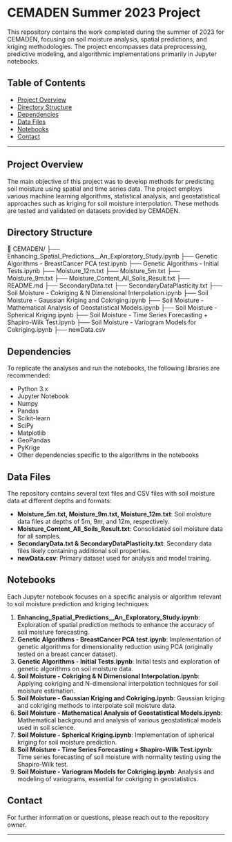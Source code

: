 # CEMADEN Summer 2023 Project

This repository contains the work completed during the summer of 2023 for CEMADEN, focusing on soil moisture analysis, spatial predictions, and kriging methodologies. The project encompasses data preprocessing, predictive modeling, and algorithmic implementations primarily in Jupyter notebooks.

## Table of Contents

- [Project Overview](#project-overview)
- [Directory Structure](#directory-structure)
- [Dependencies](#dependencies)
- [Data Files](#data-files)
- [Notebooks](#notebooks)
- [Contact](#contact)

---

## Project Overview

The main objective of this project was to develop methods for predicting soil moisture using spatial and time series data. The project employs various machine learning algorithms, statistical analysis, and geostatistical approaches such as kriging for soil moisture interpolation. These methods are tested and validated on datasets provided by CEMADEN.

## Directory Structure

📁 CEMADEN/ ├── Enhancing_Spatial_Predictions__An_Exploratory_Study.ipynb ├── Genetic Algorithms - BreastCancer PCA test.ipynb ├── Genetic Algorithms - Initial Tests.ipynb ├── Moisture_12m.txt ├── Moisture_5m.txt ├── Moisture_9m.txt ├── Moisture_Content_All_Soils_Result.txt ├── README.md ├── SecondaryData.txt ├── SecondaryDataPlasticity.txt ├── Soil Moisture - Cokriging & N Dimensional Interpolation.ipynb ├── Soil Moisture - Gaussian Kriging and Cokriging.ipynb ├── Soil Moisture - Mathematical Analysis of Geostatistical Models.ipynb ├── Soil Moisture - Spherical Kriging.ipynb ├── Soil Moisture - Time Series Forecasting + Shapiro-Wilk Test.ipynb ├── Soil Moisture - Variogram Models for Cokriging.ipynb ├── newData.csv


## Dependencies

To replicate the analyses and run the notebooks, the following libraries are recommended:

- Python 3.x
- Jupyter Notebook
- Numpy
- Pandas
- Scikit-learn
- SciPy
- Matplotlib
- GeoPandas
- PyKrige
- Other dependencies specific to the algorithms in the notebooks

## Data Files

The repository contains several text files and CSV files with soil moisture data at different depths and formats:

- **Moisture_5m.txt, Moisture_9m.txt, Moisture_12m.txt**: Soil moisture data files at depths of 5m, 9m, and 12m, respectively.
- **Moisture_Content_All_Soils_Result.txt**: Consolidated soil moisture data for all samples.
- **SecondaryData.txt & SecondaryDataPlasticity.txt**: Secondary data files likely containing additional soil properties.
- **newData.csv**: Primary dataset used for analysis and model training.

## Notebooks

Each Jupyter notebook focuses on a specific analysis or algorithm relevant to soil moisture prediction and kriging techniques:

1. **Enhancing_Spatial_Predictions__An_Exploratory_Study.ipynb**: Exploration of spatial prediction methods to enhance the accuracy of soil moisture forecasting.
2. **Genetic Algorithms - BreastCancer PCA test.ipynb**: Implementation of genetic algorithms for dimensionality reduction using PCA (originally tested on a breast cancer dataset).
3. **Genetic Algorithms - Initial Tests.ipynb**: Initial tests and exploration of genetic algorithms on soil moisture data.
4. **Soil Moisture - Cokriging & N Dimensional Interpolation.ipynb**: Applying cokriging and N-dimensional interpolation techniques for soil moisture estimation.
5. **Soil Moisture - Gaussian Kriging and Cokriging.ipynb**: Gaussian kriging and cokriging methods to interpolate soil moisture data.
6. **Soil Moisture - Mathematical Analysis of Geostatistical Models.ipynb**: Mathematical background and analysis of various geostatistical models used in soil science.
7. **Soil Moisture - Spherical Kriging.ipynb**: Implementation of spherical kriging for soil moisture prediction.
8. **Soil Moisture - Time Series Forecasting + Shapiro-Wilk Test.ipynb**: Time series forecasting of soil moisture with normality testing using the Shapiro-Wilk test.
9. **Soil Moisture - Variogram Models for Cokriging.ipynb**: Analysis and modeling of variograms, essential for cokriging in geostatistics.

## Contact

For further information or questions, please reach out to the repository owner.

--- 
